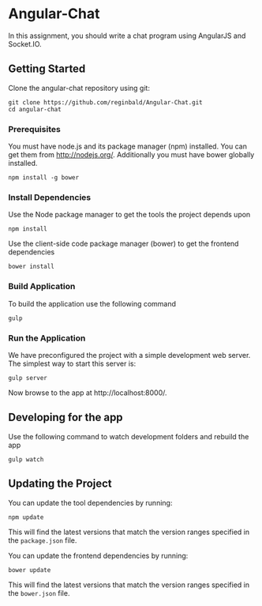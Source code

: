 # Angular-Chat
In this assignment, you should write a chat program using AngularJS and Socket.IO.

## Getting Started
Clone the angular-chat repository using git:
```
git clone https://github.com/reginbald/Angular-Chat.git
cd angular-chat
```

### Prerequisites
You must have node.js and its package manager (npm) installed. You can get them from http://nodejs.org/.
Additionally you must have bower globally installed.
```
npm install -g bower
```

### Install Dependencies
Use the Node package manager to get the tools the project depends upon
```
npm install
```
Use the client-side code package manager (bower) to get the frontend dependencies
```
bower install
```

### Build Application
To build the application use the following command
```
gulp
```

### Run the Application
We have preconfigured the project with a simple development web server. The simplest way to start this server is:
```
gulp server
```
Now browse to the app at http://localhost:8000/.

## Developing for the app
Use the following command to watch development folders and rebuild the app
```
gulp watch
```

## Updating the Project

You can update the tool dependencies by running:

```
npm update
```

This will find the latest versions that match the version ranges specified in the `package.json` file.

You can update the frontend dependencies by running:

```
bower update
```

This will find the latest versions that match the version ranges specified in the `bower.json` file.
